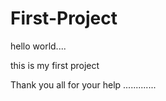 # First-Project

hello world....

this is my first project

Thank you all for your help .............
